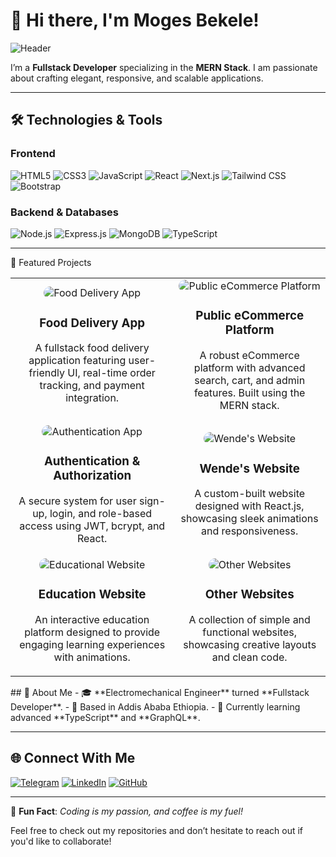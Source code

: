 # 👋 Hi there, I'm Moges Bekele!

![Header](https://via.placeholder.com/1200x400?text=Welcome+to+My+GitHub+Profile)

I’m a **Fullstack Developer** specializing in the **MERN Stack**. I am passionate about crafting elegant, responsive, and scalable applications.

---

## 🛠️ Technologies & Tools
### Frontend
![HTML5](https://img.shields.io/badge/HTML5-E34F26?style=for-the-badge&logo=html5&logoColor=white)
![CSS3](https://img.shields.io/badge/CSS3-1572B6?style=for-the-badge&logo=css3&logoColor=white)
![JavaScript](https://img.shields.io/badge/JavaScript-F7DF1E?style=for-the-badge&logo=javascript&logoColor=black)
![React](https://img.shields.io/badge/React-61DAFB?style=for-the-badge&logo=react&logoColor=black)
![Next.js](https://img.shields.io/badge/Next.js-000000?style=for-the-badge&logo=next.js&logoColor=white)
![Tailwind CSS](https://img.shields.io/badge/TailwindCSS-06B6D4?style=for-the-badge&logo=tailwindcss&logoColor=white)
![Bootstrap](https://img.shields.io/badge/Bootstrap-7952B3?style=for-the-badge&logo=bootstrap&logoColor=white)

### Backend & Databases
![Node.js](https://img.shields.io/badge/Node.js-339933?style=for-the-badge&logo=node.js&logoColor=white)
![Express.js](https://img.shields.io/badge/Express.js-404D59?style=for-the-badge)
![MongoDB](https://img.shields.io/badge/MongoDB-47A248?style=for-the-badge&logo=mongodb&logoColor=white)
![TypeScript](https://img.shields.io/badge/TypeScript-3178C6?style=for-the-badge&logo=typescript&logoColor=white)

---

🚀 Featured Projects
<div align="center"> <table> <tr> <td align="center"> <img src="https://via.placeholder.com/300x200?text=Food+Delivery+App" alt="Food Delivery App" style="border-radius: 10px;" /> <h3>Food Delivery App</h3> <p> A fullstack food delivery application featuring user-friendly UI, real-time order tracking, and payment integration. </p> </td> <td align="center"> <img src="https://via.placeholder.com/300x200?text=Public+eCommerce+Platform" alt="Public eCommerce Platform" style="border-radius: 10px;" /> <h3>Public eCommerce Platform</h3> <p> A robust eCommerce platform with advanced search, cart, and admin features. Built using the MERN stack. </p> </td> </tr> <tr> <td align="center"> <img src="https://via.placeholder.com/300x200?text=Authentication+App" alt="Authentication App" style="border-radius: 10px;" /> <h3>Authentication & Authorization</h3> <p> A secure system for user sign-up, login, and role-based access using JWT, bcrypt, and React. </p> </td> <td align="center"> <img src="https://via.placeholder.com/300x200?text=Wende's+Website" alt="Wende's Website" style="border-radius: 10px;" /> <h3>Wende's Website</h3> <p> A custom-built website designed with React.js, showcasing sleek animations and responsiveness. </p> </td> </tr> <tr> <td align="center"> <img src="https://via.placeholder.com/300x200?text=Educational+Website" alt="Educational Website" style="border-radius: 10px;" /> <h3>Education Website</h3> <p> An interactive education platform designed to provide engaging learning experiences with animations. </p> </td> <td align="center"> <img src="https://via.placeholder.com/300x200?text=Other+Websites" alt="Other Websites" style="border-radius: 10px;" /> <h3>Other Websites</h3> <p> A collection of simple and functional websites, showcasing creative layouts and clean code. </p> </td> </tr> </table> </div>
## 🌱 About Me
- 🎓 **Electromechanical Engineer** turned **Fullstack Developer**.
- 📍 Based in Addis Ababa Ethiopia.
- 🧠 Currently learning advanced **TypeScript** and **GraphQL**.

---

## 🌐 Connect With Me
[![Telegram](https://img.shields.io/badge/Telegram-26A5E4?style=for-the-badge&logo=telegram&logoColor=white)](https://t.me/moges868)
[![LinkedIn](https://img.shields.io/badge/LinkedIn-0A66C2?style=for-the-badge&logo=linkedin&logoColor=white)](#)
[![GitHub](https://img.shields.io/badge/GitHub-181717?style=for-the-badge&logo=github&logoColor=white)](https://github.com/mogesbekele)

---

📌 **Fun Fact**: *Coding is my passion, and coffee is my fuel!*

Feel free to check out my repositories and don’t hesitate to reach out if you'd like to collaborate!
